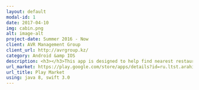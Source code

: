 ```yaml
---
layout: default
modal-id: 1
date: 2017-04-10
img: cabin.png
alt: image-alt
project-date: Summer 2016 - Now
client: AVR Management Group
client_url: http://avrgroup.kz/
category: Android &amp IOS
description: <h3></h3>This app is designed to help find nearest restaurants, promos and discounts. The main feature is the augmented reality which is automatically switches on when user presses on camera.<br/> So in the real-time user can see what are the nearest places(coolest ones) with the distance to them. Users have also ability to rate the visited places and add the comments on how they spent a time there and bookmark favourite ones.
url_market: https://play.google.com/store/apps/details?id=ru.ltst.arahis
url_title: Play Market
using: java 8, swift 3.0
---
```

